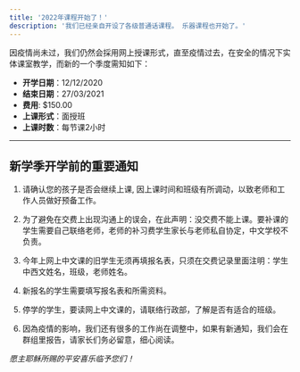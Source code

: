 ```yaml
---
title: '2022年课程开始了！'
description: '我们已经亲自开设了各级普通话课程。 乐器课程也开始了。'
---
```


因疫情尚未过，我们仍然会採用网上授课形式，直至疫情过去，在安全的情况下实体课室教学，而新的一个季度需知如下：

- **开学日期**：12/12/2020
- **结束日期**：27/03/2021
- **费用**: $150.00
- **上课形式**：面授班
- **上课时数**：每节课2小时

***

<div class="mt-8">

## 新学季开学前的重要通知

1. 请确认您的孩子是否会继续上课, 因上课时间和班级有所调动，以致老师和工作人员做好预备工作。

2. 为了避免在交费上出现沟通上的误会，在此声明：没交费不能上课。要补课的学生需要自己联络老师，老师的补习费学生家长与老师私自协定，中文学校不负责。

3. 今年上网上中文课的旧学生无须再填报名表，只须在交费记录里面注明：学生中西文姓名，班级，老师姓名。

4. 新报名的学生需要填写报名表和所需资料。

5. 停学的学生，要读网上中文课的，请联络行政部，了解是否有适合的班级。

6. 因為疫情的影响，我们还有很多的工作尚在调整中，如果有新通知，我们会在群组里报告，请家长们务必留意，细心阅读。

<span class="w-full text-center">

*愿主耶稣所赐的平安喜乐临予您们！*

</span>

</div>